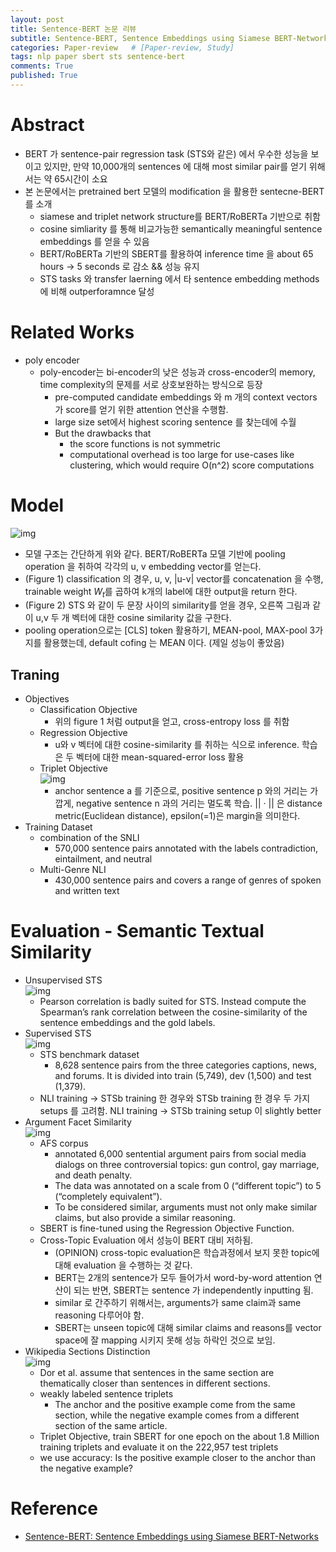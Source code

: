 ```yaml
---
layout: post
title: Sentence-BERT 논문 리뷰
subtitle: Sentence-BERT, Sentence Embeddings using Siamese BERT-Networks (2019) review
categories: Paper-review   # [Paper-review, Study] 
tags: nlp paper sbert sts sentence-bert
comments: True
published: True
---
```


# Abstract 
- BERT 가 sentence-pair regression task (STS와 같은) 에서 우수한 성능을 보이고 있지만, 만약 10,000개의 sentences 에 대해 most similar pair를 얻기 위해서는 약 65시간이 소요
- 본 논문에서는 pretrained bert 모델의 modification 을 활용한 sentecne-BERT 를 소개 
    - siamese and triplet network structure를 BERT/RoBERTa 기반으로 취함
    - cosine simliarity 를 통해 비교가능한 semantically meaningful sentence embeddings 를 얻을 수 있음
    - BERT/RoBERTa 기반의 SBERT를 활용하여 inference time 을 about 65 hours -> 5 seconds 로 감소 && 성능 유지 
    - STS tasks 와 transfer laerning 에서 타 sentence embedding methods 에 비해 outperforamnce 달성 

# Related Works 
- poly encoder  <br>
    - poly-encoder는 bi-encoder의 낮은 성능과 cross-encoder의 memory, time complexity의 문제를 서로 상호보완하는 방식으로 등장 <br>
        - pre-computed candidate embeddings 와 m 개의 context vectors 가 score를 얻기 위한 attention 연산을 수행함.
        - large size set에서 highest scoring sentence 를 찾는데에 수월 
        - But the drawbacks that <br>
            - the score functions is not symmetric
            - computational overhead is too large for use-cases like clustering, which would require O(n^2) score computations

# Model 
![img](/assets/images/sbert/model.jpg) 

- 모델 구조는 간단하게 위와 같다. BERT/RoBERTa 모델 기반에 pooling operation 을 취하여 각각의 u, v embedding vector를 얻는다. 
- (Figure 1) classification 의 경우, u, v, |u-v| vector를 concatenation 을 수행, trainable weight $W_t$를 곱하여 k개의 label에 대한 output을 return 한다. 
- (Figure 2) STS 와 같이 두 문장 사이의 similarity를 얻을 경우, 오른쪽 그림과 같이 u,v 두 개 벡터에 대한 cosine similarity 값을 구한다.  
- pooling operation으로는 [CLS] token 활용하기, MEAN-pool, MAX-pool 3가지를 활용했는데, default cofing 는 MEAN 이다. (제일 성능이 좋았음)

## Traning 
- Objectives<br>
    - Classification Objective <br>
        - 위의 figure 1 처럼 output을 얻고, cross-entropy loss 를 취함 
    - Regression Objective <br>
        - u와 v 벡터에 대한 cosine-similarity 를 취하는 식으로 inference. 학습은 두 벡터에 대한 mean-squared-error loss 활용
    - Triplet Objective <br>
        ![img](/assets/images/sbert/triplet-loss.jpg) 
        - anchor sentence a 를 기준으로, positive sentence p 와의 거리는 가깝게, negative sentence n 과의 거리는 멀도록 학습. || · || 은 distance metric(Euclidean distance), epsilon(=1)은 margin을 의미한다.
- Training Dataset <br>
    - combination of the SNLI <br>
        - 570,000 sentence pairs annotated with the labels contradiction, eintailment, and neutral
    - Multi-Genre NLI <br>
        - 430,000 sentence pairs and covers a range of genres of spoken and written text

# Evaluation - Semantic Textual Similarity
- Unsupervised STS <br>
    ![img](/assets/images/sbert/eval-1.jpg) <br>
    - Pearson correlation is badly suited for STS. Instead compute the Spearman’s rank correlation between the cosine-similarity of the sentence embeddings and the gold labels.<br>
- Supervised STS<br>
    ![img](/assets/images/sbert/eval-2.jpg) <br>
    -  STS benchmark dataset<br>
        - 8,628 sentence pairs from the three categories captions, news, and forums. It is divided into train (5,749), dev (1,500) and test (1,379).
    - NLI training -> STSb training 한 경우와 STSb training 한 경우 두 가지 setups 를 고려함. 
        NLI training -> STSb training setup 이 slightly better
- Argument Facet Similarity<br>
    ![img](/assets/images/sbert/eval-3.jpg) <br>
    - AFS corpus <br>
        - annotated 6,000 sentential argument pairs from social media dialogs on three controversial topics: gun control, gay marriage, and death penalty. 
        - The data was annotated on a scale from 0 (“different topic”) to 5 (“completely equivalent”).
        - To be considered similar, arguments must not only make similar claims, but also provide a similar reasoning.
    - SBERT is fine-tuned using the Regression Objective Function.<br>
    - Cross-Topic Evaluation 에서 성능이 BERT 대비 저하됨. <br>
        - (OPINION) cross-topic evaluation은 학습과정에서 보지 못한 topic에 대해 evaluation 을 수행하는 것 같다. 
        - BERT는 2개의 sentence가 모두 들어가서 word-by-word attention 연산이 되는 반면, SBERT는 sentence 가 independently inputting 됨.
        - similar 로 간주하기 위해서는, arguments가 same claim과 same reasoning 다루어야 함.
        - SBERT는 unseen topic에 대해 similar claims and reasons를 vector space에 잘 mapping 시키지 못해 성능 하락인 것으로 보임.
- Wikipedia Sections Distinction<br>
    ![img](/assets/images/sbert/eval-4.jpg) <br>
    -  Dor et al. assume that sentences in the same section are thematically closer than sentences in different sections. 
    - weakly labeled sentence triplets
        - The anchor and the positive example come from the same section, while the negative example comes from a different section of the same article.
    - Triplet Objective, train SBERT for one epoch on the about 1.8 Million training triplets and evaluate it on the 222,957 test triplets
    - we use accuracy: Is the positive example closer to the anchor than the negative example?

# Reference 
- <a href="https://arxiv.org/abs/1908.10084"> Sentence-BERT: Sentence Embeddings using Siamese BERT-Networks </a><br>